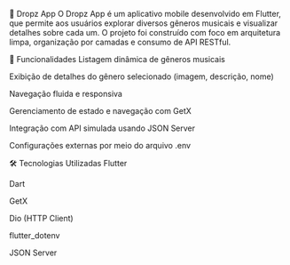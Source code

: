 📱 Dropz App
O Dropz App é um aplicativo mobile desenvolvido em Flutter, que permite aos usuários explorar diversos gêneros musicais e visualizar detalhes sobre cada um. O projeto foi construído com foco em arquitetura limpa, organização por camadas e consumo de API RESTful.

🚀 Funcionalidades
Listagem dinâmica de gêneros musicais

Exibição de detalhes do gênero selecionado (imagem, descrição, nome)

Navegação fluida e responsiva

Gerenciamento de estado e navegação com GetX

Integração com API simulada usando JSON Server

Configurações externas por meio do arquivo .env


🛠️ Tecnologias Utilizadas
Flutter

Dart

GetX

Dio (HTTP Client)

flutter_dotenv

JSON Server

